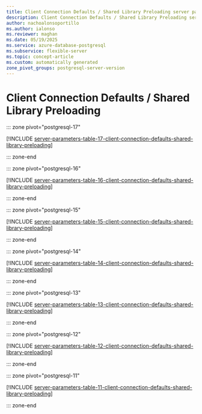 ```yaml
---
title: Client Connection Defaults / Shared Library Preloading server parameters
description: Client Connection Defaults / Shared Library Preloading server parameters for Azure Database for PostgreSQL flexible server.
author: nachoalonsoportillo
ms.author: ialonso
ms.reviewer: maghan
ms.date: 05/19/2025
ms.service: azure-database-postgresql
ms.subservice: flexible-server
ms.topic: concept-article
ms.custom: automatically generated
zone_pivot_groups: postgresql-server-version
---
```

# Client Connection Defaults / Shared Library Preloading


::: zone pivot="postgresql-17"

[!INCLUDE [server-parameters-table-17-client-connection-defaults-shared-library-preloading](./includes/server-parameters-table-17-client-connection-defaults-shared-library-preloading.md)]

::: zone-end


::: zone pivot="postgresql-16"

[!INCLUDE [server-parameters-table-16-client-connection-defaults-shared-library-preloading](./includes/server-parameters-table-16-client-connection-defaults-shared-library-preloading.md)]

::: zone-end


::: zone pivot="postgresql-15"

[!INCLUDE [server-parameters-table-15-client-connection-defaults-shared-library-preloading](./includes/server-parameters-table-15-client-connection-defaults-shared-library-preloading.md)]

::: zone-end


::: zone pivot="postgresql-14"

[!INCLUDE [server-parameters-table-14-client-connection-defaults-shared-library-preloading](./includes/server-parameters-table-14-client-connection-defaults-shared-library-preloading.md)]

::: zone-end


::: zone pivot="postgresql-13"

[!INCLUDE [server-parameters-table-13-client-connection-defaults-shared-library-preloading](./includes/server-parameters-table-13-client-connection-defaults-shared-library-preloading.md)]

::: zone-end


::: zone pivot="postgresql-12"

[!INCLUDE [server-parameters-table-12-client-connection-defaults-shared-library-preloading](./includes/server-parameters-table-12-client-connection-defaults-shared-library-preloading.md)]

::: zone-end


::: zone pivot="postgresql-11"

[!INCLUDE [server-parameters-table-11-client-connection-defaults-shared-library-preloading](./includes/server-parameters-table-11-client-connection-defaults-shared-library-preloading.md)]

::: zone-end


